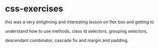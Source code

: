 # css-exercises

this was a very enlighning and interesting lesson on flex box and getting to

understand how to use methods, class id selectors, grouping selectors,

descendant combinator, cascade fix and margin and padding. 
